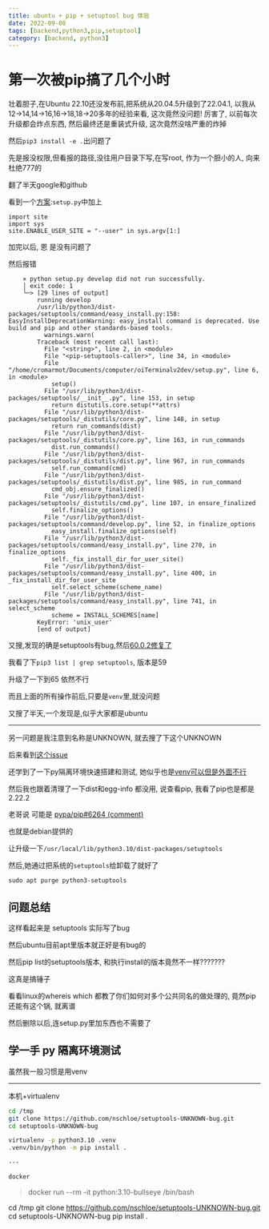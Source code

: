 ```yaml
---
title: ubuntu + pip + setuptool bug 体验
date: 2022-09-08
tags: [backend,python3,pip,setuptool]
category: [backend, python3]
---
```


# 第一次被pip搞了几个小时

壮着胆子,在Ubuntu 22.10还没发布前,把系统从20.04.5升级到了22.04.1, 以我从12->14,14->16,16->18,18->20多年的经验来看, 这次竟然没问题! 厉害了, 以前每次升级都会炸点东西, 然后最终还是重装式升级, 这次竟然没啥严重的炸掉

然后`pip3 install -e .`出问题了

先是报没权限,但看报的路径,没往用户目录下写,在写root, 作为一个胆小的人, 向来杜绝777的

翻了半天google和github

看到一个[方案](https://github.com/pypa/pip/issues/7953#issuecomment-645133255):`setup.py`中加上

```
import site
import sys
site.ENABLE_USER_SITE = "--user" in sys.argv[1:]
```

加完以后, 恩 是没有问题了

然后报错

```
    × python setup.py develop did not run successfully.
    │ exit code: 1
    ╰─> [29 lines of output]
        running develop
        /usr/lib/python3/dist-packages/setuptools/command/easy_install.py:158: EasyInstallDeprecationWarning: easy_install command is deprecated. Use build and pip and other standards-based tools.
          warnings.warn(
        Traceback (most recent call last):
          File "<string>", line 2, in <module>
          File "<pip-setuptools-caller>", line 34, in <module>
          File "/home/cromarmot/Documents/computer/oiTerminalv2dev/setup.py", line 6, in <module>
            setup()
          File "/usr/lib/python3/dist-packages/setuptools/__init__.py", line 153, in setup
            return distutils.core.setup(**attrs)
          File "/usr/lib/python3/dist-packages/setuptools/_distutils/core.py", line 148, in setup
            return run_commands(dist)
          File "/usr/lib/python3/dist-packages/setuptools/_distutils/core.py", line 163, in run_commands
            dist.run_commands()
          File "/usr/lib/python3/dist-packages/setuptools/_distutils/dist.py", line 967, in run_commands
            self.run_command(cmd)
          File "/usr/lib/python3/dist-packages/setuptools/_distutils/dist.py", line 985, in run_command
            cmd_obj.ensure_finalized()
          File "/usr/lib/python3/dist-packages/setuptools/_distutils/cmd.py", line 107, in ensure_finalized
            self.finalize_options()
          File "/usr/lib/python3/dist-packages/setuptools/command/develop.py", line 52, in finalize_options
            easy_install.finalize_options(self)
          File "/usr/lib/python3/dist-packages/setuptools/command/easy_install.py", line 270, in finalize_options
            self._fix_install_dir_for_user_site()
          File "/usr/lib/python3/dist-packages/setuptools/command/easy_install.py", line 400, in _fix_install_dir_for_user_site
            self.select_scheme(scheme_name)
          File "/usr/lib/python3/dist-packages/setuptools/command/easy_install.py", line 741, in select_scheme
            scheme = INSTALL_SCHEMES[name]
        KeyError: 'unix_user'
        [end of output]
```

又搜,发现的确是setuptools有bug,然后[60.0.2修复了](https://github.com/pypa/setuptools/issues/2938#issuecomment-998293346)

<!--more-->

我看了下`pip3 list | grep setuptools`, 版本是59

升级了一下到65 依然不行

而且上面的所有操作前后,只要是`venv`里,就没问题

又搜了半天,一个发现是,似乎大家都是ubuntu

---

另一问题是我注意到名称是UNKNOWN, 就去搜了下这个UNKNOWN

后来看到[这个issue](https://github.com/pypa/setuptools/issues/3269#issuecomment-1100426325)

还学到了一下py隔离环境快速搭建和测试, 她似乎也是[venv可以但是外面不行](https://github.com/pypa/setuptools/issues/3269#issuecomment-1100434792)

然后我也跟着清理了一下dist和egg-info 都没用, 说查看pip, 我看了pip也是都是2.22.2

老哥说 可能是 [pypa/pip#6264 (comment)](https://github.com/pypa/pip/issues/6264#issuecomment-1086882745)

也就是debian提供的

让升级一下`/usr/local/lib/python3.10/dist-packages/setuptools`

然后,她通过把系统的`setuptools`给卸载了就好了

```
sudo apt purge python3-setuptools
```

## 问题总结

这样看起来是 setuptools 实际写了bug

然后ubuntu目前apt里版本就正好是有bug的

然后pip list的setuptools版本, 和执行install的版本竟然不一样???????

这真是搞锤子

看看linux的whereis which 都教了你们如何对多个公共同名的做处理的, 竟然pip还能有这个锅, 就离谱

然后删除以后,连setup.py里加东西也不需要了

## 学一手 py 隔离环境测试

虽然我一般习惯是用venv

---

本机+virtualenv

```bash
cd /tmp
git clone https://github.com/nschloe/setuptools-UNKNOWN-bug.git
cd setuptools-UNKNOWN-bug

virtualenv -p python3.10 .venv
.venv/bin/python -m pip install .

---

docker

```
> docker run --rm -it python:3.10-bullseye /bin/bash

cd /tmp
git clone https://github.com/nschloe/setuptools-UNKNOWN-bug.git
cd setuptools-UNKNOWN-bug
pip install .
```


